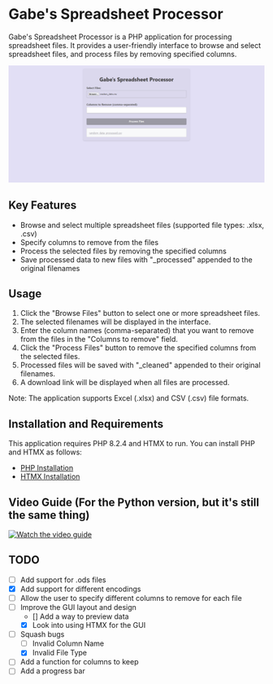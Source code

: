 # Gabe's Spreadsheet Processor

Gabe's Spreadsheet Processor is a PHP application for processing spreadsheet files. It provides a user-friendly interface to browse and select spreadsheet files, and process files by removing specified columns.

![alt text](https://github.com/gmifflen/GabesSpreadsheetProcessor/blob/php-version/sc.png?raw=true)

## Key Features
- Browse and select multiple spreadsheet files (supported file types: .xlsx, .csv)
- Specify columns to remove from the files
- Process the selected files by removing the specified columns
- Save processed data to new files with "_processed" appended to the original filenames

## Usage

1. Click the "Browse Files" button to select one or more spreadsheet files.
2. The selected filenames will be displayed in the interface.
4. Enter the column names (comma-separated) that you want to remove from the files in the "Columns to remove" field.
5. Click the "Process Files" button to remove the specified columns from the selected files.
6. Processed files will be saved with "_cleaned" appended to their original filenames.
7. A download link will be displayed when all files are processed.

Note: The application supports Excel (.xlsx) and CSV (.csv) file formats.

## Installation and Requirements

This application requires PHP 8.2.4 and HTMX to run. You can install PHP and HTMX as follows:

- [PHP Installation](https://www.php.net/manual/en/install.php)
- [HTMX Installation](https://htmx.org/install/)

## Video Guide (For the Python version, but it's still the same thing)

[![Watch the video guide](http://img.youtube.com/vi/qC1W0BDccj4/0.jpg)](http://www.youtube.com/watch?feature=player_embedded&v=qC1W0BDccj4)

## TODO
- [ ] Add support for .ods files
- [x] Add support for different encodings
- [ ] Allow the user to specify different columns to remove for each file
- [ ] Improve the GUI layout and design
  - [] Add a way to preview data
  - [x] Look into using HTMX for the GUI
- [ ] Squash bugs
  - [ ] Invalid Column Name
  - [x] Invalid File Type
- [ ] Add a function for columns to keep
- [ ] Add a progress bar
